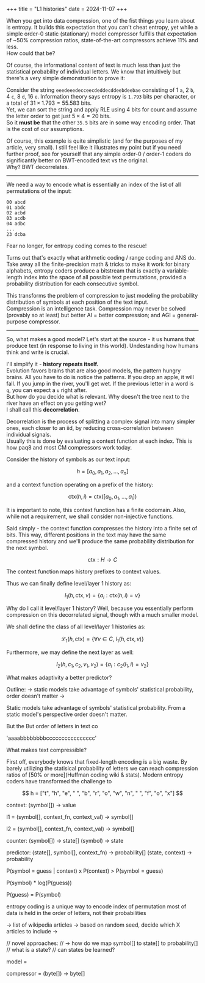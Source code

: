 +++
title = "L1 histories"
date = 2024-11-07
+++

When you get into data compression, one of the fist things you learn about is
entropy. It builds this expectation that you can't cheat entropy, yet while a
simple order-0 static (stationary) model compressor fulfills that expectation of
~50% compression ratios, state-of-the-art compressors achieve 11% and less.  
How could that be?

Of course, the informational content of text is much less than just the
statistical probability of individual letters. We know that intuitively but
there's a very simple demonstration to prove it:

Consider the string `eeedeeedecceecdeddecddeebdeebae` consisting of 1 `a`, 2 `b`,
4 `c`, 8 `d`, 16 `e`.
Information theory says entropy is `1.793` bits per character, or a total of
$31 \times 1.793 = 55.583$ bits.  
Yet, we can sort the string and apply RLE using 4 bits for count and assume the
letter order to get just $5 \times 4 = 20$ bits.  
So it **must be** that the other `35.5` bits are in some way encoding order.
That is the cost of our assumptions.

Of course, this example is quite simplistic (and for the purposes of my article,
very small). I still feel like it illustrates my point but if you need further
proof, see for yourself that any simple order-0 / order-1 coders do
significantly better on BWT-encoded text vs the original.  
Why? BWT decorrelates.

---

We need a way to encode what is essentially an index of the list of all
permutations of the input:

```
00 abcd
01 abdc
02 acbd
03 acdb
04 adbc
...
23 dcba
```

Fear no longer, for entropy coding comes to the rescue!

Turns out that's exactly what arithmetic coding / range coding and ANS do. Take
away all the finite-precision math & tricks to make it work for binary alphabets,
entropy coders produce a bitstream that is exactly a variable-length index into
the space of all possible text permutations, provided a probability distribution
for each consecutive symbol.

This transforms the problem of compression to just modeling the probability
distribution of symbols at each position of the text input.  
Compression is an intelligence task. Compression may never be solved (provably
so at least) but better AI = better compression; and AGI = general-purpose
compressor.

---

So, what makes a good model?
Let's start at the source - it us humans that produce text (in response to
living in this world). Undestanding how humans think and write is crucial.

I'll simplify it - **history repeats itself.**  
Evolution favors brains that are also good models, the pattern hungry brains.
All you have to do is notice the patterns. If you drop an apple, it will fall.
If you jump in the river, you'll get wet. If the previous letter in a word is
`q`, you can expect a `u` right after.  
But how do you decide what is relevant. Why doesn't the tree next to the river
have an effect on you getting wet?  
I shall call this **decorrelation**.


Decorrelation is the process of splitting a complex signal into many simpler
ones, each closer to an iid, by reducing cross-correlation between individual
signals.  
Usually this is done by evaluating a context function at each index. This is
how paq8 and most CM compressors work today.

<!-- https://en.wikipedia.org/wiki/Kosambi–Karhunen–Loève_theorem -->
<!-- where the orthogonal functions are {1 if ctx(i) == val, else 0 } -->
<!-- does that mean that {Z_i} are iid? -->

Consider the history of symbols as our text input:

$$
h = [a_0, a_1, a_2, ..., a_n]
$$

and a context function operating on a prefix of the history:

$$
\text{ctx}(h, i) = \text{ctx}([a_0, a_1, ..., a_i])
$$

It is important to note, this context function has a finite codomain.
Also, while not a requirement, we shall consider non-injective functions.

Said simply - the context function compresses the history into a finite set of
bits. This way, different positions in the text may have the same compressed
history and we'll produce the same probability distribution for the next symbol.

$$
\text{ctx}: H \to C
$$

The context function maps history prefixes to context values.

Thus we can finally define level/layer 1 history as:

$$
l_1(h, \text{ctx}, v) = \{a_i: \text{ctx}(h, i) = v\}
$$

Why do I call it level/layer 1 history? Well, because you essentially perform compression on this decorrelated signal, though with a much smaller model.

We shall define the class of all level/layer 1 histories as:

$$
\mathcal{L}_1(h, \text{ctx}) = \{ \forall v \in C, \ l_1(h, \text{ctx}, v) \}
$$

Furthermore, we may define the next layer as well:

$$
l_2(h, c_1, c_2, v_1, v_2) = \{ a_i: c_2(l_1, i) = v_2 \}
$$

What makes adaptivity a better predictor?


Outline:
-> static models take advantage of symbols' statistical probability, order doesn't matter
-> 

Static models take advantage of symbols' statistical probability. From a static
model's perspective order doesn't matter.

But the 
But order of letters in text co

[1]: https://en.wikipedia.org/wiki/Independent_and_identically_distributed_random_variables#Examples "wiki of iid"

'aaaabbbbbbbbcccccccccccccccc'



What makes text compressible?
<!-- How does compression work?
What makes compression feasible? -->
First off, everybody knows that fixed-length encoding is a big waste.
By barely utilizing the statisical probability of letters we can reach
compression ratios of [50% or more](Huffman coding wiki & stats).
Modern entropy coders have transformed the challenge to 





$$
h = ["t", "h", "e", " ", "b", "r", "o", "w", "n", " ", "f", "o", "x"]
$$

context: (symbol[]) -> value

l1 = (symbol[], context_fn, context_val) -> symbol[]

l2 = (symbol[], context_fn, context_val) -> symbol[]

counter: (symbol[]) -> state[]
(symbol) -> state

predictor: (state[], symbol[], context_fn) -> probability[]
(state, context) -> probability

P(symbol = guess | context) x P(context) > P(symbol = guess)

P(symbol) * log(P(guess))

P(guess) = P(symbol)

entropy coding is a unique way to encode index of permutation
most of data is held in the order of letters, not their probabilities

-> list of wikipedia articles
-> based on random seed, decide which X articles to include
-> 



// novel approaches:
// -> how do we map symbol[] to state[] to probability[]
// what is a state?
// can states be learned?

model = 

compressor = (byte[]) -> byte[]


